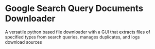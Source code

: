 # Google Search Query Documents Downloader
 A versatile python based file downloader with a GUI that extracts files of specified types from search queries, manages duplicates, and logs download sources
